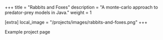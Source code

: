+++
title = "Rabbits and Foxes"
description = "A monte-carlo approach to predator-prey models in Java."
weight = 1

[extra]
local_image = "/projects/images/rabbits-and-foxes.png"
+++

Example project page
